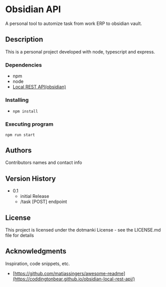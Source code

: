 # Obsidian API

A personal tool to automize task from work ERP to obsidian vault.

## Description

This is a personal project developed with node, typescript and express.

### Dependencies

* npm
* node
* [Local REST API(obsidian)](https://coddingtonbear.github.io/obsidian-local-rest-api/)

### Installing

* ```npm install```

### Executing program
```
npm run start
```

## Authors

Contributors names and contact info



## Version History
* 0.1
    * initial Release
    * /task [POST] endpoint

## License

This project is licensed under the dotmanki License - see the LICENSE.md file for details

## Acknowledgments

Inspiration, code snippets, etc.
* [https://github.com/matiassingers/awesome-readme](https://coddingtonbear.github.io/obsidian-local-rest-api/)
